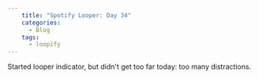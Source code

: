 ```yaml
---
    title: "Spotify Looper: Day 34"
    categories:
      - Blog
    tags:
      - loopify
---
```

Started looper indicator, but didn't get too far today: too many distractions.